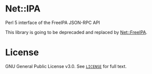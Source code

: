 # Net::IPA

Perl 5 interface of the FreeIPA JSON-RPC API

This library is going to be deprecaded and replaced by [Net::FreeIPA](https://github.com/stdweird/p5-net-freeipa/).

# License

GNU General Public License v3.0. See [`LICENSE`](./LICENSE.md) for full text.
